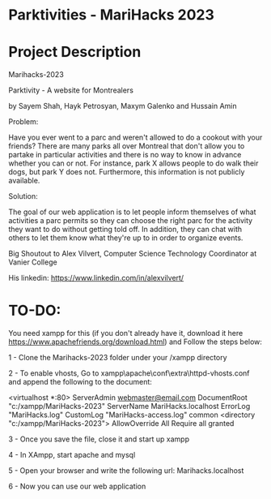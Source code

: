 # Parktivities - MariHacks 2023
# Project Description

Marihacks-2023

Parktivity - A website for Montrealers

by Sayem Shah, Hayk Petrosyan, Maxym Galenko and Hussain Amin


Problem:

Have you ever went to a parc and weren't allowed to do a cookout with your friends? There are many parks all over Montreal that don't allow you to partake in particular activities and there is no way to know in advance whether you can or not. For instance, park X allows people to do walk their dogs, but park Y does not. Furthermore, this information is not publicly available.


Solution:

The goal of our web application is to let people inform themselves of what activities a parc permits so they can choose the right parc for the activity they want to do without getting told off. In addition, they can chat with others to let them know what they're up to in order to organize events.

Big Shoutout to Alex Vilvert, Computer Science Technology Coordinator at Vanier College

His linkedin: https://www.linkedin.com/in/alexvilvert/


# TO-DO:
You need xampp for this (if you don't already have it, download it here https://www.apachefriends.org/download.html) and Follow the steps below:

1 - Clone the Marihacks-2023 folder under your /xampp directory

2 - To enable vhosts, Go to xampp\apache\conf\extra\httpd-vhosts.conf and append the following to the document:


<virtualhost *:80>
    ServerAdmin webmaster@email.com
    DocumentRoot "c:/xampp/MariHacks-2023"
    ServerName MariHacks.localhost
    ErrorLog "MariHacks.log"
    CustomLog "MariHacks-access.log" common
    <directory "c:/xampp/MariHacks-2023">
        AllowOverride All
        Require all granted
    </directory>
</virtualhost>

3 - Once you save the file, close it and start up xampp

4 - In XAmpp, start apache and mysql

5 - Open your browser and write the following url: Marihacks.localhost

6 - Now you can use our web application
